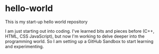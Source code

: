 # hello-world
This is my start-up hello world repository

I am just starting out into coding. I've learned bits and pieces before (C++, HTML, CSS JavaScript), but now I'm working to delve deeper into the programming world. So I am setting up a GitHub Sandbox to start learning and experimenting.
